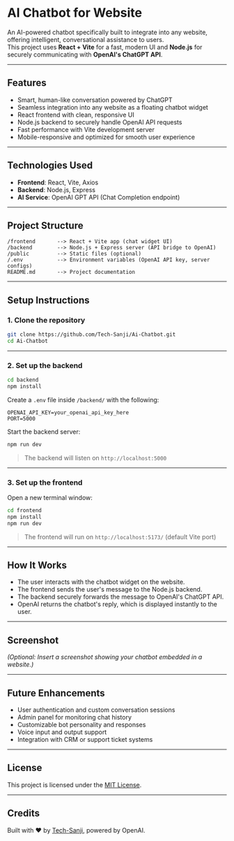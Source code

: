 
# AI Chatbot for Website

An AI-powered chatbot specifically built to integrate into any website, offering intelligent, conversational assistance to users.  
This project uses **React + Vite** for a fast, modern UI and **Node.js** for securely communicating with **OpenAI's ChatGPT API**.

---

## Features
- Smart, human-like conversation powered by ChatGPT
- Seamless integration into any website as a floating chatbot widget
- React frontend with clean, responsive UI
- Node.js backend to securely handle OpenAI API requests
- Fast performance with Vite development server
- Mobile-responsive and optimized for smooth user experience

---

## Technologies Used
- **Frontend**: React, Vite, Axios
- **Backend**: Node.js, Express
- **AI Service**: OpenAI GPT API (Chat Completion endpoint)

---

## Project Structure
```
/frontend       --> React + Vite app (chat widget UI)
/backend        --> Node.js + Express server (API bridge to OpenAI)
/public         --> Static files (optional)
/.env           --> Environment variables (OpenAI API key, server configs)
README.md       --> Project documentation
```

---

## Setup Instructions

### 1. Clone the repository
```bash
git clone https://github.com/Tech-Sanji/Ai-Chatbot.git
cd Ai-Chatbot
```

---

### 2. Set up the backend
```bash
cd backend
npm install
```

Create a `.env` file inside `/backend/` with the following:
```
OPENAI_API_KEY=your_openai_api_key_here
PORT=5000
```

Start the backend server:
```bash
npm run dev
```

> The backend will listen on `http://localhost:5000`

---

### 3. Set up the frontend
Open a new terminal window:
```bash
cd frontend
npm install
npm run dev
```

> The frontend will run on `http://localhost:5173/` (default Vite port)

---

## How It Works
- The user interacts with the chatbot widget on the website.
- The frontend sends the user's message to the Node.js backend.
- The backend securely forwards the message to OpenAI's ChatGPT API.
- OpenAI returns the chatbot's reply, which is displayed instantly to the user.

---

## Screenshot
*(Optional: Insert a screenshot showing your chatbot embedded in a website.)*

---

## Future Enhancements
- User authentication and custom conversation sessions
- Admin panel for monitoring chat history
- Customizable bot personality and responses
- Voice input and output support
- Integration with CRM or support ticket systems

---

## License
This project is licensed under the [MIT License](LICENSE).

---

## Credits
Built with ❤️ by [Tech-Sanji](https://github.com/Tech-Sanji), powered by OpenAI.

